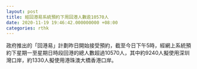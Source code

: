 ```yaml
---
layout: post
title: 經回港易系統預約下周回港人數逾10570人
date: 2020-11-19 19:46:42.000000000 +08:00
categories: rthk
---
```


政府推出的「回港易」計劃昨日開始接受預約，截至今日下午5時，經網上系統預約下星期一至星期日時段回港的總人數超過10570人，其中約9240人擬使用深圳灣口岸，約1330人擬使用港珠澳大橋香港口岸。
